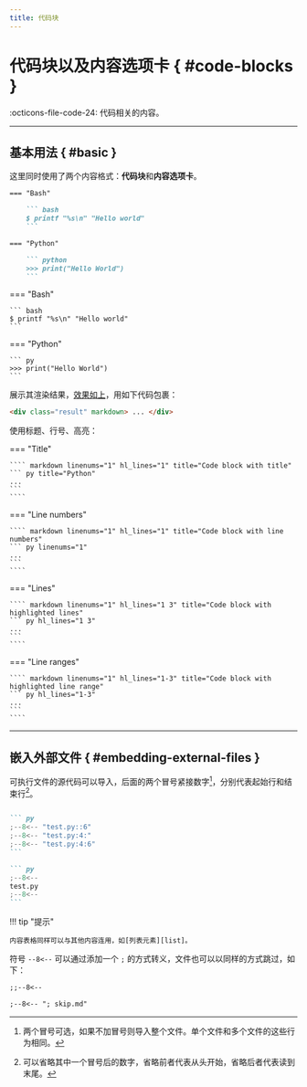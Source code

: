 ```yaml
---
title: 代码块
---
```


代码块以及内容选项卡 { #code-blocks }
============================================

:octicons-file-code-24: 代码相关的内容。

---

基本用法 { #basic }
-------------------

这里同时使用了两个内容格式：**代码块**和**内容选项卡**。

``` markdown linenums="1" title="Content tabs with code blocks"
=== "Bash"

    ``` bash
    $ printf "%s\n" "Hello world"
    ```

=== "Python"

    ``` python
    >>> print("Hello World")
    ```
```

<div class="result" markdown>

=== "Bash"

    ``` bash
    $ printf "%s\n" "Hello world"
    ```

=== "Python"

    ``` py
    >>> print("Hello World")
    ```

</div>

<span id="anchor" aria-hidden="true"></span>
展示其渲染结果，[效果如上][out]，用如下代码包裹：

  [out]: #basic

``` markdown 
<div class="result" markdown> ... </div>
```

使用标题、行号、高亮：

=== "Title"

    ```` markdown linenums="1" hl_lines="1" title="Code block with title"
    ``` py title="Python"
    ...
    ```
    ````

=== "Line numbers"    

    ```` markdown linenums="1" hl_lines="1" title="Code block with line numbers"
    ``` py linenums="1"
    ...
    ```
    ````

=== "Lines"    

    ```` markdown linenums="1" hl_lines="1 3" title="Code block with highlighted lines"
    ``` py hl_lines="1 3"
    ...
    ```
    ````

=== "Line ranges"    

    ```` markdown linenums="1" hl_lines="1-3" title="Code block with highlighted line range"
    ``` py hl_lines="1-3"
    ...
    ```
    ````

---

嵌入外部文件 { #embedding-external-files } 
------------------------------------------

可执行文件的源代码可以导入，后面的两个冒号紧接数字[^1]，分别代表起始行和结束行[^2]。

[^1]: 两个冒号可选，如果不加冒号则导入整个文件。单个文件和多个文件的这些行为相同。
[^2]: 可以省略其中一个冒号后的数字，省略前者代表从头开始，省略后者代表读到末尾。

<div class="grid" markdown>

```` markdown title="单个文件导入"

``` py
;--8<-- "test.py::6"
;--8<-- "test.py:4:"
;--8<-- "test.py:4:6"
```
````

```` markdown title="多个文件导入"
``` py
;--8<--
test.py
;--8<--
```
````

</div>

!!! tip "提示"
    
    内容表格同样可以与其他内容连用，如[列表元素][list]。

  [list]: lists.md/#list-and-tab

符号 `--8<--` 可以通过添加一个 `;` 的方式转义，文件也可以以同样的方式跳过，如下：

<div class="grid" markdown>

``` markdown
;;--8<--
```

``` markdown
;--8<-- "; skip.md"
```

</div>
